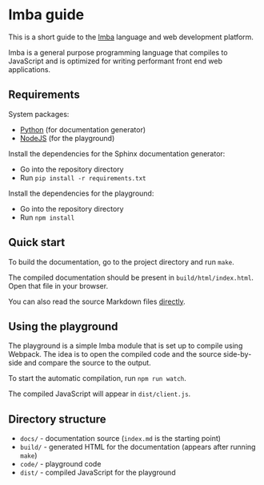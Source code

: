# Imba guide

This is a short guide to the [Imba](http://imba.io/) language and web 
development platform.

Imba is a general purpose programming language that compiles to JavaScript and 
is optimized for writing performant front end web applications.

## Requirements

System packages:

- [Python](https://www.python.org/downloads/) (for documentation generator)
- [NodeJS](https://nodejs.org/en/) (for the playground)

Install the dependencies for the Sphinx documentation generator:

- Go into the repository directory
- Run `pip install -r requirements.txt`

Install the dependencies for the playground:

- Go into the repository directory
- Run `npm install`

## Quick start

To build the documentation, go to the project directory and run `make`.

The compiled documentation should be present in `build/html/index.html`. Open 
that file in your browser.

You can also read the source Markdown files [directly](docs/index.md).

## Using the playground

The playground is a simple Imba module that is set up to compile using Webpack.
The idea is to open the compiled code and the source side-by-side and compare
the source to the output.

To start the automatic compilation, run `npm run watch`.

The compiled JavaScript will appear in `dist/client.js`.

## Directory structure

- `docs/` - documentation source (`index.md` is the starting point)
- `build/` - generated HTML for the documentation (appears after running `make`)
- `code/` - playground code
- `dist/` - compiled JavaScript for the playground
